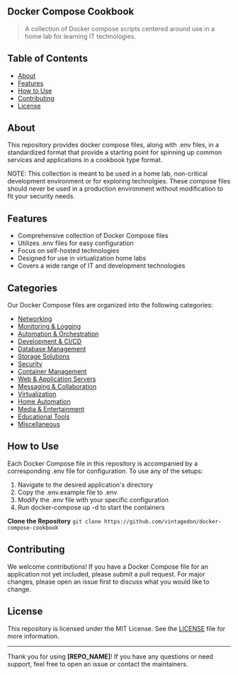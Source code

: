 ## Docker Compose Cookbook

> A collection of Docker compose scripts centered around use in a home lab for learning IT technologies.

## Table of Contents

- [About](#about)
- [Features](#features)
- [How to Use](#how-to-use)
- [Contributing](#contributing)
- [License](#license)

## About 

This repository provides docker compose files, along with .env files, in a standardized format that provide a starting point for spinning up common services and applications in a cookbook type format.

NOTE: This collection is meant to be used in a home lab, non-critical development environment or for exploring technolgies. These compose files should never be used in a production environment without modification to fit your security needs.

## Features

- Comprehensive collection of Docker Compose files
- Utilizes .env files for easy configuration
- Focus on self-hosted technologies
- Designed for use in virtualization home labs
- Covers a wide range of IT and development technologies

## Categories

Our Docker Compose files are organized into the following categories:

- [Networking](./networking)
- [Monitoring & Logging](./monitoring-logging)
- [Automation & Orchestration](./automation-orchestration)
- [Development & CI/CD](./development-ci-cd)
- [Database Management](./database-management)
- [Storage Solutions](./storage-solutions)
- [Security](./security)
- [Container Management](./container-management)
- [Web & Application Servers](./web-application-servers)
- [Messaging & Collaboration](./messaging-collaboration)
- [Virtualization](./virtualization)
- [Home Automation](./home-automation)
- [Media & Entertainment](./media-entertainment)
- [Educational Tools](./educational-tools)
- [Miscellaneous](./miscellaneous)

## How to Use

Each Docker Compose file in this repository is accompanied by a corresponding .env file for configuration. To use any of the setups:

1. Navigate to the desired application's directory
1. Copy the .env.example file to .env
1. Modify the .env file with your specific configuration
1. Run docker-compose up -d to start the containers

**Clone the Repository**
    ```
    git clone https://github.com/vintagedon/docker-compose-cookbook
    ```
## Contributing

We welcome contributions! If you have a Docker Compose file for an application not yet included, please submit a pull request. For major changes, please open an issue first to discuss what you would like to change.

## License

This repository is licensed under the MIT License. See the [LICENSE](LICENSE) file for more information.

---

Thank you for using **[REPO_NAME]**! If you have any questions or need support, feel free to open an issue or contact the maintainers.
